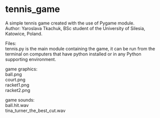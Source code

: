# tennis_game
A simple tennis game created with the use of Pygame module.  
Author: Yaroslava Tkachuk, BSc student of the University of Silesia, Katowice, Poland.  

Files:  
tennis.py is the main module containing the game, it can be run from the terminal on computers that have python installed
or in any Python supporting environment.  
    
game graphics:  
ball.png      
court.png     
racket1.png  
racket2.png  
        
game sounds:  
ball.hit.wav  
tina_turner_the_best_cut.wav  
